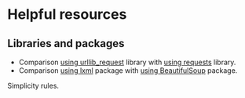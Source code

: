 # Helpful resources

## Libraries and packages

* Comparison [using urllib_request](using_urllib_request.py) library with [using requests](using_requests.py) library.
* Comparison [using lxml](using_lxml.py) package with [using BeautifulSoup](using_beautifulsoup.py) package.

Simplicity rules.